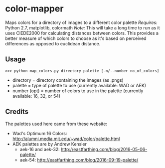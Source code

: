 # color-mapper
Maps colors for a directory of images to a different color palette
*Requires:* Python 2.7, matplotlib, colormath
*Note:* This will take a long time to run as it uses CIEDE2000 for calculating distances between colors. This provides a better measure of which colors to choose as it's based on perceived differences as opposed to euclidean distance.

## Usage
    >>> python map_colors.py directory palette [-n/--number no_of_colors]
- directory = directory containing the images (as .pngs)
- palette = type of palette to use (currently available: WAD or AEK)
- number (opt) = number of colors to use in the palette (currently available: 16, 32, or 54)

## Credits
The palettes used here came from these website:
- Wad's Optimum 16 Colors: http://alumni.media.mit.edu/~wad/color/palette.html
- AEK palettes are by Andrew Kensler
  - aek-16 and aek-32: http://eastfarthing.com/blog/2016-05-06-palette/
  - aek-54: http://eastfarthing.com/blog/2016-09-19-palette/
